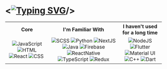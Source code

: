 # <<a href="https://git.io/typing-svg"><img src="https://readme-typing-svg.demolab.com?font=Menlo&size=32&weight=800&duration=1000&pause=1000&color=EED339&background=24272D00&center=true&vCenter=true&repeat=false&width=110&height=25&lines=Hello" alt="Typing SVG" /></a>/>


<div>
        <table border="0">
        <tr>
          <th>Core</th>
          <th>I'm Familiar With</th>
          <th>I haven't used for a long time</th>
        </tr>
        <!-- 1ST ROW -->
        <tr>
          <td align="center">
            <img
              src="https://img.shields.io/badge/JavaScript-323330?style=for-the-badge&logo=javascript&logoColor=F7DF1E"
              alt="JavaScript"
            />
            <img
              src="https://img.shields.io/badge/HTML5-E34F26?style=for-the-badge&logo=html5&logoColor=white"
              alt="HTML"
            />
            <img
              src="https://img.shields.io/badge/React-20232A?style=for-the-badge&logo=react&logoColor=61DAFB"
              alt="React"
            />
            <img
              src="https://img.shields.io/badge/CSS3-1572B6?style=for-the-badge&logo=css3&logoColor=white"
              alt="CSS"
            />
            <img
              src="https://img.shields.io/badge/Bootstrap-563D7C?style=for-the-badge&logo=bootstrap&logoColor=white"
              alt=""
            />
          </td>
          <td align="center">
            <img
              src="https://img.shields.io/badge/SCSS-C1709A.svg?style=for-the-badge&logo=java&logoColor=white"
              alt="SCSS"
            />
            <img
              src="https://img.shields.io/badge/Python-FFD43B?style=for-the-badge&logo=python&logoColor=blue"
              alt="Python"
            />
            <img
              src="https://img.shields.io/badge/next.js-000000?style=for-the-badge&logo=nextdotjs&logoColor=white"
              alt="NextJS"
            />
            <img
              src="https://img.shields.io/badge/java-%23ED8B00.svg?style=for-the-badge&logo=java&logoColor=white"
              alt="Java"
            />
            <img
              src="https://img.shields.io/badge/firebase-ffca28?style=for-the-badge&logo=firebase&logoColor=black"
              alt="Firebase"
            />
            <img
              src="https://img.shields.io/badge/React_Native-20232A?style=for-the-badge&logo=react&logoColor=61DAF"
              alt="ReactNative"
            />
            <img
              src="https://img.shields.io/badge/TypeScript-007ACC?style=for-the-badge&logo=typescript&logoColor=white"
              alt="TypeScript"
            />
            <img
              src="https://img.shields.io/badge/Redux-593D88?style=for-the-badge&logo=redux&logoColor=white"
              alt="Redux"
            />
          </td>
          <td align="center">
            <img
              src="https://img.shields.io/badge/Node.js-339933?style=for-the-badge&logo=nodedotjs&logoColor=white"
              alt="NodeJS"
            />
            <img
              src="https://img.shields.io/badge/Flutter-02569B?style=for-the-badge&logo=flutter&logoColor=white"
              alt="Flutter"
            />
            <img
              src="https://img.shields.io/badge/Material%20UI-007FFF?style=for-the-badge&logo=mui&logoColor=white"
              alt="Material UI"
            />
            <img
              src="https://img.shields.io/badge/C%2B%2B-00599C?style=for-the-badge&logo=c%2B%2B&logoColor=white"
              alt="C++"
            />
            <img
              src="https://img.shields.io/badge/Dart-0175C2?style=for-the-badge&logo=dart&logoColor=white"
              alt="Dart"
            />
          </td>
        </tr>
      </table>
</div>    

<!--
Here are some ideas to get you started:

- 🔭 I’m currently working on ...
- 🌱 I’m currently learning ...
- 👯 I’m looking to collaborate on ...
- 🤔 I’m looking for help with ...
- 💬 Ask me about ...
- 📫 How to reach me: ...
- 😄 Pronouns: ...
- ⚡ Fun fact: ...
-->
